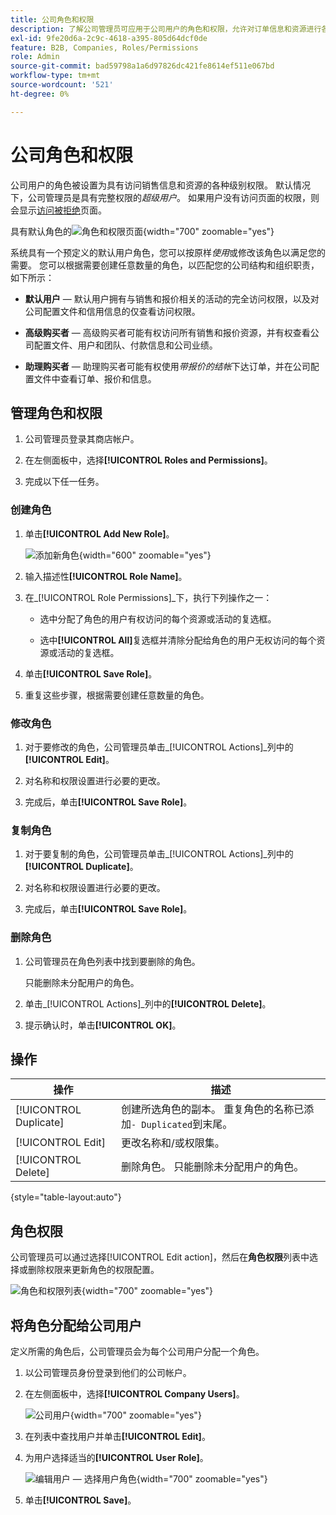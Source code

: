 ```yaml
---
title: 公司角色和权限
description: 了解公司管理员可应用于公司用户的角色和权限，允许对订单信息和资源进行各种级别的访问。
exl-id: 9fe20d6a-2c9c-4618-a395-805d64dcf0de
feature: B2B, Companies, Roles/Permissions
role: Admin
source-git-commit: bad59798a1a6d97826dc421fe8614ef511e067bd
workflow-type: tm+mt
source-wordcount: '521'
ht-degree: 0%

---
```


# 公司角色和权限

公司用户的角色被设置为具有访问销售信息和资源的各种级别权限。 默认情况下，公司管理员是具有完整权限的&#x200B;_超级用户_。 如果用户没有访问页面的权限，则会显示[访问被拒绝](../content-design/pages.md#access-denied)页面。

具有默认角色的![角色和权限页面](./assets/company-roles-permissions.png){width="700" zoomable="yes"}

系统具有一个预定义的默认用户角色，您可以按原样&#x200B;_使用_&#x200B;或修改该角色以满足您的需要。 您可以根据需要创建任意数量的角色，以匹配您的公司结构和组织职责，如下所示：

- **默认用户** — 默认用户拥有与销售和报价相关的活动的完全访问权限，以及对公司配置文件和信用信息的仅查看访问权限。

- **高级购买者** — 高级购买者可能有权访问所有销售和报价资源，并有权查看公司配置文件、用户和团队、付款信息和公司业绩。

- **助理购买者** — 助理购买者可能有权使用&#x200B;_带报价的结帐_&#x200B;下达订单，并在公司配置文件中查看订单、报价和信息。

## 管理角色和权限

1. 公司管理员登录其商店帐户。

1. 在左侧面板中，选择&#x200B;**[!UICONTROL Roles and Permissions]**。

1. 完成以下任一任务。

### 创建角色

1. 单击&#x200B;**[!UICONTROL Add New Role]**。

   ![添加新角色](./assets/company-roles-permissions-add-storefront.png){width="600" zoomable="yes"}

1. 输入描述性&#x200B;**[!UICONTROL Role Name]**。

1. 在&#x200B;_[!UICONTROL Role Permissions]_下，执行下列操作之一：

   - 选中分配了角色的用户有权访问的每个资源或活动的复选框。

   - 选中&#x200B;**[!UICONTROL All]**&#x200B;复选框并清除分配给角色的用户无权访问的每个资源或活动的复选框。

1. 单击&#x200B;**[!UICONTROL Save Role]**。

1. 重复这些步骤，根据需要创建任意数量的角色。

### 修改角色

1. 对于要修改的角色，公司管理员单击&#x200B;_[!UICONTROL Actions]_列中的&#x200B;**[!UICONTROL Edit]**。

1. 对名称和权限设置进行必要的更改。

1. 完成后，单击&#x200B;**[!UICONTROL Save Role]**。

### 复制角色

1. 对于要复制的角色，公司管理员单击&#x200B;_[!UICONTROL Actions]_列中的&#x200B;**[!UICONTROL Duplicate]**。

1. 对名称和权限设置进行必要的更改。

1. 完成后，单击&#x200B;**[!UICONTROL Save Role]**。

### 删除角色

1. 公司管理员在角色列表中找到要删除的角色。

   只能删除未分配用户的角色。

1. 单击&#x200B;_[!UICONTROL Actions]_列中的&#x200B;**[!UICONTROL Delete]**。

1. 提示确认时，单击&#x200B;**[!UICONTROL OK]**。

## 操作

| 操作 | 描述 |
|-----------| ----------- |
| [!UICONTROL Duplicate] | 创建所选角色的副本。 重复角色的名称已添加`- Duplicated`到末尾。 |
| [!UICONTROL Edit] | 更改名称和/或权限集。 |
| [!UICONTROL Delete] | 删除角色。 只能删除未分配用户的角色。 |

{style="table-layout:auto"}

## 角色权限

公司管理员可以通过选择[!UICONTROL Edit action]，然后在&#x200B;**角色权限**&#x200B;列表中选择或删除权限来更新角色的权限配置。

![角色和权限列表](./assets/role-permissions-list.png){width="700" zoomable="yes"}

## 将角色分配给公司用户

定义所需的角色后，公司管理员会为每个公司用户分配一个角色。

1. 以公司管理员身份登录到他们的公司帐户。

1. 在左侧面板中，选择&#x200B;**[!UICONTROL Company Users]**。

   ![公司用户](./assets/company-users-list-storefront.png){width="700" zoomable="yes"}

1. 在列表中查找用户并单击&#x200B;**[!UICONTROL Edit]**。

1. 为用户选择适当的&#x200B;**[!UICONTROL User Role]**。

   ![编辑用户 — 选择用户角色](./assets/company-user-assign-role.png){width="700" zoomable="yes"}

1. 单击&#x200B;**[!UICONTROL Save]**。
